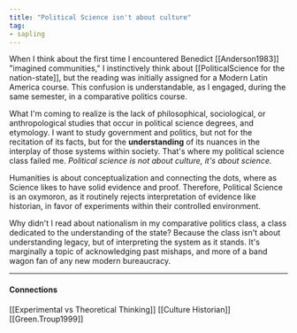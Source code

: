 ```yaml
---
title: "Political Science isn't about culture"
tag: 
- sapling
---
```


When I think about the first time I encountered Benedict [[Anderson1983]] "imagined communities," I instinctively think about [[PoliticalScience for the nation-state]], but the reading was initially assigned for a Modern Latin America course. This confusion is understandable, as I engaged, during the same semester, in a comparative politics course.

What I'm coming to realize is the lack of philosophical, sociological, or anthropological studies that occur in political science degrees, and etymology. I want to study government and politics, but not for the recitation of its facts, but for the **understanding** of its nuances in the interplay of those systems within society. That's where my political science class failed me. *Political science is not about culture, it's about science.* 

Humanities is about conceptualization and connecting the dots, where as Science likes to have solid evidence and proof. Therefore, Political Science is an oxymoron, as it routinely rejects interpretation of evidence like historian, in favor of experiments within their controlled environment. 

Why didn't I read about nationalism in my comparative politics class, a class dedicated to the understanding of the state? Because the class isn't about understanding legacy, but of interpreting the system as it stands. It's marginally a topic of acknowledging past mishaps, and more of a band wagon fan of any new modern bureaucracy.

---
#### Connections 
[[Experimental vs Theoretical Thinking]]
[[Culture Historian]]
[[Green.Troup1999]]

